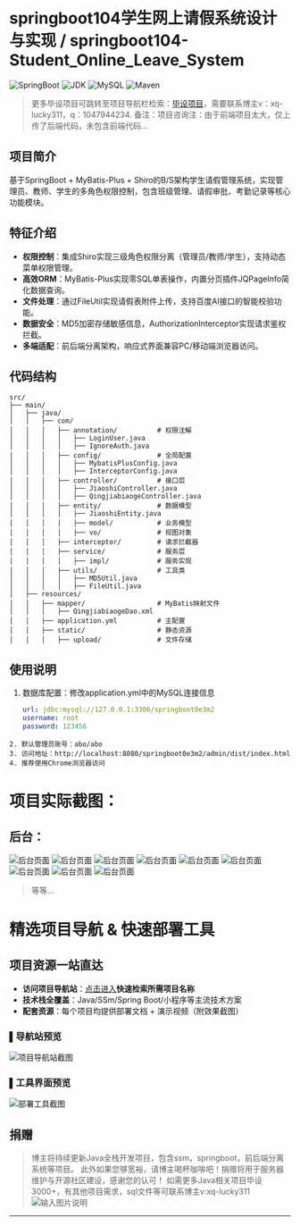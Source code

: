 # springboot104学生网上请假系统设计与实现 / springboot104-Student_Online_Leave_System


![SpringBoot](https://img.shields.io/badge/SpringBoot-2.7+-brightgreen)
![JDK](https://img.shields.io/badge/JDK-1.8+-blue)
![MySQL](https://img.shields.io/badge/MySQL-5.7+-teal)
![Maven](https://img.shields.io/badge/Maven-3.6+-red) 

> 更多毕设项目可跳转至项目导航栏检索：[毕设项目](http://sysadmin.3vfree.vip)，需要联系博主v：xq-lucky311，q：1047944234. 备注：项目咨询注：由于前端项目太大，仅上传了后端代码，未包含前端代码...

## 项目简介  
基于SpringBoot + MyBatis-Plus + Shiro的B/S架构学生请假管理系统，实现管理员、教师、学生的多角色权限控制，包含班级管理、请假审批、考勤记录等核心功能模块。

## 特征介绍  
- **权限控制**：集成Shiro实现三级角色权限分离（管理员/教师/学生），支持动态菜单权限管理。  
- **高效ORM**：MyBatis-Plus实现零SQL单表操作，内置分页插件JQPageInfo简化数据查询。  
- **文件处理**：通过FileUtil实现请假表附件上传，支持百度AI接口的智能校验功能。  
- **数据安全**：MD5加密存储敏感信息，AuthorizationInterceptor实现请求鉴权拦截。  
- **多端适配**：前后端分离架构，响应式界面兼容PC/移动端浏览器访问。  

## 代码结构 
```
src/
├── main/
│   ├── java/
│   │   ├── com/
│   │   │   ├── annotation/          # 权限注解
│   │   │   │   ├── LoginUser.java
│   │   │   │   ├── IgnoreAuth.java
│   │   │   ├── config/              # 全局配置
│   │   │   │   ├── MybatisPlusConfig.java
│   │   │   │   ├── InterceptorConfig.java
│   │   │   ├── controller/          # 接口层
│   │   │   │   ├── JiaoshiController.java
│   │   │   │   ├── QingjiabiaogeController.java
│   │   │   ├── entity/              # 数据模型
│   │   │   │   ├── JiaoshiEntity.java
│   │   │   │   ├── model/           # 业务模型
│   │   │   │   ├── vo/              # 视图对象
│   │   │   ├── interceptor/         # 请求拦截器
│   │   │   ├── service/             # 服务层
│   │   │   │   ├── impl/            # 服务实现
│   │   │   ├── utils/               # 工具类
│   │   │   │   ├── MD5Util.java
│   │   │   │   ├── FileUtil.java
│   ├── resources/
│   │   ├── mapper/                  # MyBatis映射文件
│   │   │   ├── QingjiabiaogeDao.xml
│   │   ├── application.yml          # 主配置
│   │   ├── static/                  # 静态资源
│   │   │   ├── upload/              # 文件存储
```
## 使用说明
1. 数据库配置：修改application.yml中的MySQL连接信息
   ```yaml
   url: jdbc:mysql://127.0.0.1:3306/springboot0e3m2
   username: root
   password: 123456
```
2. 默认管理员账号：abo/abo
3. 访问地址：http://localhost:8080/springboot0e3m2/admin/dist/index.html
4. 推荐使用Chrome浏览器访问
```
# 项目实际截图：

## 后台：
![后台页面](xx/suffix/1.png)
![后台页面](xx/suffix/2.png)
![后台页面](xx/suffix/3.png)
![后台页面](xx/suffix/4.png)
![后台页面](xx/suffix/5.png)
![后台页面](xx/suffix/6.png)
![后台页面](xx/suffix/7.png)
![后台页面](xx/suffix/8.png)
![后台页面](xx/suffix/9.png)

> 等等...

# 精选项目导航 & 快速部署工具
## 项目资源一站直达
- ​**访问项目导航站**：[点击进入](http://sysadmin.3vfree.vip)**快速检索所需项目名称**
- ​**技术栈全覆盖**：Java/SSm/Spring Boot/小程序等主流技术方案
- ​**配套资源**：每个项目均提供部署文档 + 演示视频（附效果截图）

### ▌导航站预览
![项目导航站截图](项目检索工具.png)

### ▌工具界面预览
![部署工具截图](一键部署工具.png)

## 捐赠
> 博主将持续更新Java全栈开发项目，包含ssm，springboot，前后端分离系统等项目。
> 此外如果您够宽裕，请博主喝杯咖啡吧！捐赠将用于服务器维护与开源社区建设，感谢您的认可！
> 如需更多Java相关项目毕设3000+，有其他项目需求，sql文件等可联系博主v:xq-lucky311
![输入图片说明](%E7%91%9E%E5%B9%B8%EF%BC%81%E7%91%9E%E5%B9%B8%EF%BC%81.png)
---